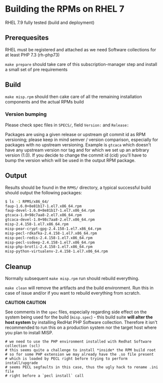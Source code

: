 # Building the RPMs on RHEL 7

RHEL 7.9 fully tested (build and deployment)

## Prerequesites

RHEL must be registered and attached as we need Software collections for at
least PHP 7.3 (rh-php73)

`make prepare` should take care of this subscription-manager step and install a
small set of pre requirements


## Build

`make misp.rpm` should then cake care of all the remaining installation
components and the actual RPMs build

### Version bumping

Please check spec files in `SPECS/`, field `Version:` and `Release:`

Packages are using a given release or upstream git commit id as RPM versioning;
please keep in mind semver / version comparison, especially for packages with
no upstream versioning. Example is `gtcaca` which doesn't have any upstream
version nor tag and for which we set up an arbitrary version (1.0). If you
decide to change the commit id (cid) you'll have to bump the version which will
be used in the output RPM package.

## Output

Results should be found in the `RPMS/` directory, a typical successful build
should output the following packages:

```bash
$ ls -1 RPMS/x86_64/
faup-1.6.0+8e81b17-1.el7.x86_64.rpm
faup-devel-1.6.0+8e81b17-1.el7.x86_64.rpm
gtcaca-1.0+98c7aa8-2.el7.x86_64.rpm
gtcaca-devel-1.0+98c7aa8-2.el7.x86_64.rpm
misp-2.4.158-1.el7.x86_64.rpm
misp-pear-crypt-gpg-2.4.158-1.el7.x86_64.rpm
misp-pecl-rdkafka-2.4.158-1.el7.x86_64.rpm
misp-pecl-redis-2.4.158-1.el7.x86_64.rpm
misp-pecl-ssdeep-2.4.158-1.el7.x86_64.rpm
misp-php-brotli-2.4.158-1.el7.x86_64.rpm
misp-python-virtualenv-2.4.158-1.el7.x86_64.rpm
```

## Cleanup

Normally subsequent `make misp.rpm` run should rebuild everything.

`make clean` will remove the artifacts and the build environment. Run this in
case of issue and/or if you want to rebuild everything from scratch.


**CAUTION** **CAUTION**

See comments in the `spec` files, especially regarding side effect on the
system being used for the build (`misp.spec`) - this build suite **will alter
the host system** by installing RedHat PHP Software collection. Therefore it
isn't recommended to run this on a production system nor the target host where
you plan to install MISP.

```
# we need to use the PHP environment installed with Redhat Software collection (scl)
# this seems quite a challenge to install *inside* the RPM build root
# so for some PHP extension we may already have the .so file present
# which is loaded by PECL right before trying to perform install/upgrade
# seems PECL segfaults in this case, thus the ugly hack to rename .ini file
# right before a `pecl install` call
```
